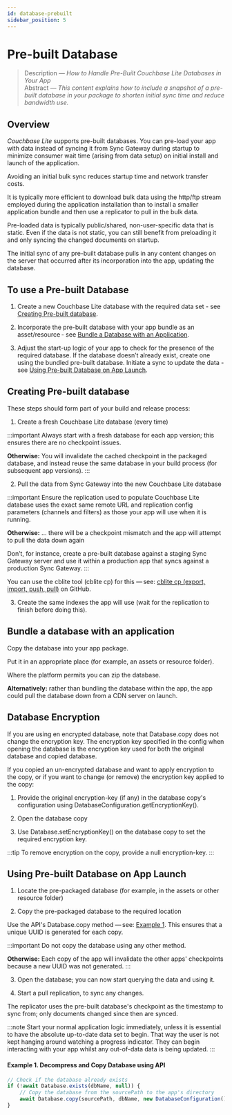 ```yaml
---
id: database-prebuilt 
sidebar_position: 5
---
```


# Pre-built Database 

> Description — _How to Handle Pre-Built Couchbase Lite Databases in Your App_  
> Abstract — _This content explains how to include a snapshot of a pre-built database in your package to shorten initial sync time and reduce bandwidth use._

## Overview

*Couchbase Lite* supports pre-built databases. You can pre-load your app with data instead of syncing it from Sync Gateway during startup to minimize consumer wait time (arising from data setup) on initial install and launch of the application.

Avoiding an initial bulk sync reduces startup time and network transfer costs.

It is typically more efficient to download bulk data using the http/ftp stream employed during the application installation than to install a smaller application bundle and then use a replicator to pull in the bulk data.

Pre-loaded data is typically public/shared, non-user-specific data that is static. Even if the data is not static, you can still benefit from preloading it and only syncing the changed documents on startup.

The initial sync of any pre-built database pulls in any content changes on the server that occurred after its incorporation into the app, updating the database.

## To use a Pre-built Database

1. Create a new Couchbase Lite database with the required data set - see [Creating Pre-built database](#creating-pre-built-database).

2. Incorporate the pre-built database with your app bundle as an asset/resource - see [Bundle a Database with an Application](#bundle-a-database-with-an-application).

3. Adjust the start-up logic of your app to check for the presence of the required database. If the database doesn’t already exist, create one using the bundled pre-built database. Initiate a sync to update the data - see [Using Pre-built Database on App Launch](#using-pre-built-database-on-app-launch).

## Creating Pre-built database

These steps should form part of your build and release process:

1. Create a fresh Couchbase Lite database (every time)

:::important
Always start with a fresh database for each app version; this ensures there are no checkpoint issues.

**Otherwise:** You will invalidate the cached checkpoint in the packaged database, and instead reuse the same database in your build process (for subsequent app versions).
:::

2. Pull the data from Sync Gateway into the new Couchbase Lite database

:::important
Ensure the replication used to populate Couchbase Lite database uses the exact same remote URL and replication config parameters (channels and filters) as those your app will use when it is running.

**Otherwise:** …​ there will be a checkpoint mismatch and the app will attempt to pull the data down again

Don’t, for instance, create a pre-built database against a staging Sync Gateway server and use it within a production app that syncs against a production Sync Gateway.
:::

You can use the cblite tool (cblite cp) for this — see: [cblite cp (export, import, push, pull)](https://github.com/couchbaselabs/couchbase-mobile-tools/blob/master/Documentation.md#cp-aka-export-import-push-pull) on GitHub.


3. Create the same indexes the app will use (wait for the replication to finish before doing this).

## Bundle a database with an application

Copy the database into your app package.

Put it in an appropriate place (for example, an assets or resource folder).

Where the platform permits you can zip the database.

**Alternatively:**​ rather than bundling the database within the app, the app could pull the database down from a CDN server on launch.

## Database Encryption

If you are using en encrypted database, note that Database.copy does not change the encryption key. The encryption key specified in the config when opening the database is the encryption key used for both the original database and copied database.

If you copied an un-encrypted database and want to apply encryption to the copy, or if you want to change (or remove) the encryption key applied to the copy:

1. Provide the original encryption-key (if any) in the database copy's configuration using DatabaseConfiguration.getEncryptionKey().

2. Open the database copy

3. Use Database.setEncryptionKey() on the database copy to set the required encryption key.

:::tip
To remove encryption on the copy, provide a null encryption-key.
:::

## Using Pre-built Database on App Launch

1. Locate the pre-packaged database (for example, in the assets or other resource folder)

2. Copy the pre-packaged database to the required location

Use the API's Database.copy method — see: [Example 1](#example-1-decompress-and-copy-database-using-api). This ensures that a unique UUID is generated for each copy.

:::important
Do not copy the database using any other method.

**Otherwise:** Each copy of the app will invalidate the other apps' checkpoints because a new UUID was not generated.
:::

3. Open the database; you can now start querying the data and using it.

4. Start a pull replication, to sync any changes.

The replicator uses the pre-built database's checkpoint as the timestamp to sync from; only documents changed since then are synced.

:::note
Start your normal application logic immediately, unless it is essential to have the absolute up-to-date data set to begin. That way the user is not kept hanging around watching a progress indicator. They can begin interacting with your app whilst any out-of-data data is being updated.
:::

#### Example 1. Decompress and Copy Database using API

```typescript
// Check if the database already exists
if (!await Database.exists(dbName, null)) {
    // Copy the database from the sourcePath to the app's directory
    await Database.copy(sourcePath, dbName, new DatabaseConfiguration());
}
```


